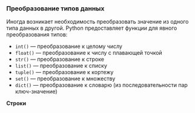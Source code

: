 ### Преобразование типов данных

Иногда возникает необходимость преобразовать значение из одного типа данных в другой. Python предоставляет функции для явного преобразования типов:

- `int()` — преобразование к целому числу
- `float()` — преобразование к числу с плавающей точкой
- `str()` — преобразование к строке
- `list()` — преобразование к списку
- `tuple()` — преобразование к кортежу
- `set()` — преобразование к множеству
- `dict()` — преобразование к словарю (из последовательности пар ключ-значение)


**Строки** 
